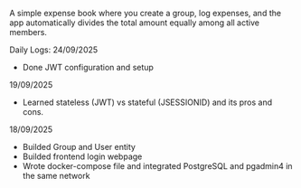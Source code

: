 A simple expense book where you create a group, log expenses, and the app automatically divides the total amount equally among all active members.

Daily Logs:
24/09/2025

- Done JWT configuration and setup

19/09/2025

- Learned stateless (JWT) vs stateful (JSESSIONID) and its pros and cons.

18/09/2025

- Builded Group and User entity
- Builded frontend login webpage
- Wrote docker-compose file and integrated PostgreSQL and pgadmin4 in the same network
